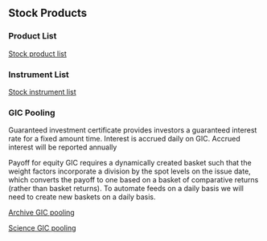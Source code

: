## Stock Products

### Product List

[Stock product list](https://derivatives.hcommons.org/equity-derivatives/)

### Instrument List

[Stock instrument list](https://derivatives.hcommons.org/equity-instruments/)

### GIC Pooling 

Guaranteed investment certificate provides investors a guaranteed interest rate for a fixed amount time. Interest is accrued daily on GIC. Accrued interest will be reported annually

Payoff for equity GIC requires a dynamically created basket such that the weight factors incorporate a division by the spot levels on the issue date, which converts the payoff to one based on a basket of comparative returns (rather than basket returns). To automate feeds on a daily basis we will need to create new baskets on a daily basis.

[Archive GIC pooling](https://ia801400.us.archive.org/6/items/gic-pooling/GicPooling.pdf)

[Science GIC pooling](https://science-media.org/auth/content/presentation/593)





